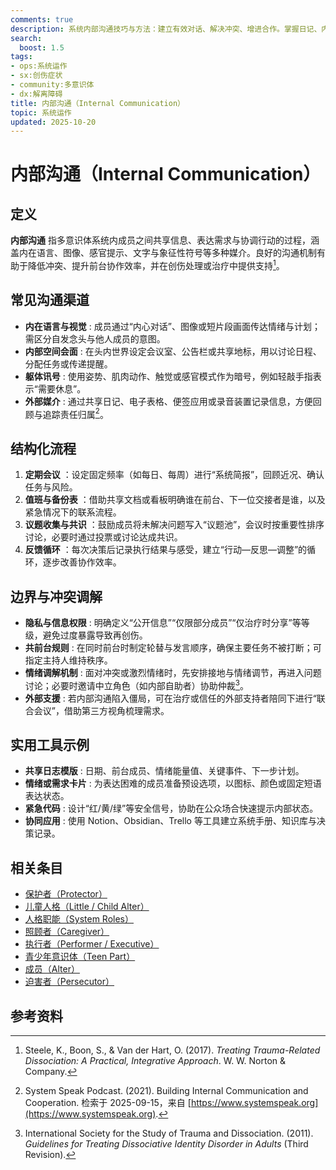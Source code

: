 ```yaml
---
comments: true
description: 系统内部沟通技巧与方法：建立有效对话、解决冲突、增进合作。掌握日记、内部会议等实用工具，提升系统协作效率
search:
  boost: 1.5
tags:
- ops:系统运作
- sx:创伤症状
- community:多意识体
- dx:解离障碍
title: 内部沟通（Internal Communication）
topic: 系统运作
updated: 2025-10-20
---
```


# 内部沟通（Internal Communication）

## 定义

**内部沟通** 指多意识体系统内成员之间共享信息、表达需求与协调行动的过程，涵盖内在语言、图像、感官提示、文字与象征性符号等多种媒介。良好的沟通机制有助于降低冲突、提升前台协作效率，并在创伤处理或治疗中提供支持[^内部沟通-1]。

## 常见沟通渠道

- **内在语言与视觉** : 成员通过“内心对话”、图像或短片段画面传达情绪与计划；需区分自发念头与他人成员的意图。
- **内部空间会面** : 在头内世界设定会议室、公告栏或共享地标，用以讨论日程、分配任务或传递提醒。
- **躯体讯号** : 使用姿势、肌肉动作、触觉或感官模式作为暗号，例如轻敲手指表示“需要休息”。
- **外部媒介** : 通过共享日记、电子表格、便签应用或录音装置记录信息，方便回顾与追踪责任归属[^内部沟通-2]。

## 结构化流程

1. **定期会议** ：设定固定频率（如每日、每周）进行“系统简报”，回顾近况、确认任务与风险。
2. **值班与备份表** ：借助共享文档或看板明确谁在前台、下一位交接者是谁，以及紧急情况下的联系流程。
3. **议题收集与共识** ：鼓励成员将未解决问题写入“议题池”，会议时按重要性排序讨论，必要时通过投票或讨论达成共识。
4. **反馈循环** ：每次决策后记录执行结果与感受，建立“行动—反思—调整”的循环，逐步改善协作效率。

## 边界与冲突调解

- **隐私与信息权限** : 明确定义“公开信息”“仅限部分成员”“仅治疗时分享”等等级，避免过度暴露导致再创伤。
- **共前台规则** : 在同时前台时制定轮替与发言顺序，确保主要任务不被打断；可指定主持人维持秩序。
- **情绪调解机制** : 面对冲突或激烈情绪时，先安排接地与情绪调节，再进入问题讨论；必要时邀请中立角色（如内部自助者）协助仲裁[^内部沟通-3]。
- **外部支援** : 若内部沟通陷入僵局，可在治疗或信任的外部支持者陪同下进行“联合会议”，借助第三方视角梳理需求。

## 实用工具示例

- **共享日志模版** : 日期、前台成员、情绪能量值、关键事件、下一步计划。
- **情绪或需求卡片** : 为表达困难的成员准备预设选项，以图标、颜色或固定短语表达状态。
- **紧急代码** : 设计“红/黄/绿”等安全信号，协助在公众场合快速提示内部状态。
- **协同应用** : 使用 Notion、Obsidian、Trello 等工具建立系统手册、知识库与决策记录。

## 相关条目

- [保护者（Protector）](Protector.md)
- [儿童人格（Little / Child Alter）](Child-Alter.md)
- [人格职能（System Roles）](System-Roles.md)
- [照顾者（Caregiver）](Caregiver.md)
- [执行者（Performer / Executive）](Performer-Executive.md)
- [青少年意识体（Teen Part）](Teen-Alter.md)
- [成员（Alter）](Alter.md)
- [迫害者（Persecutor）](Persecutor.md)

## 参考资料

[^内部沟通-1]: Steele, K., Boon, S., & Van der Hart, O. (2017). *Treating Trauma-Related Dissociation: A Practical, Integrative Approach*. W. W. Norton & Company.
[^内部沟通-2]: System Speak Podcast. (2021). Building Internal Communication and Cooperation. 检索于 2025-09-15，来自 [https://www.systemspeak.org](https://www.systemspeak.org).
[^内部沟通-3]: International Society for the Study of Trauma and Dissociation. (2011). *Guidelines for Treating Dissociative Identity Disorder in Adults* (Third Revision).
